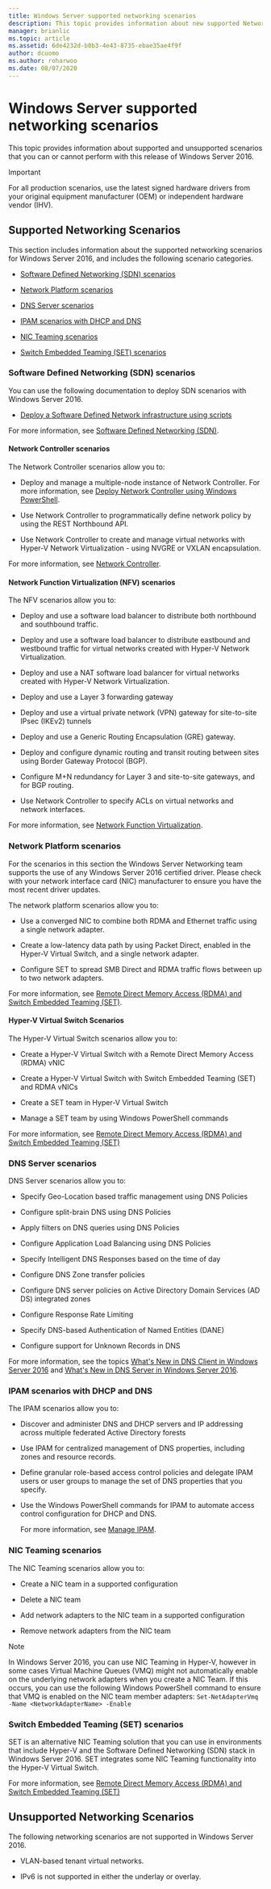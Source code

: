 ```yaml
---
title: Windows Server supported networking scenarios
description: This topic provides information about new supported Networking scenarios in Windows Server 2016 and later
manager: brianlic
ms.topic: article
ms.assetid: 6de4232d-b0b3-4e43-8735-ebae35ae4f9f
author: dcuomo
ms.author: roharwoo
ms.date: 08/07/2020
---
```

# Windows Server supported networking scenarios

>

This topic provides information about supported and unsupported scenarios that you can or cannot perform with this release of Windows Server 2016.
>[!IMPORTANT]
>For all production scenarios, use the latest signed hardware drivers from your original equipment manufacturer \(OEM\) or independent hardware vendor \(IHV\).

## <a name="bkmk_supp"></a>Supported Networking Scenarios

This section includes information about the supported networking scenarios for Windows Server 2016, and includes the following scenario categories.

-   [Software Defined Networking (SDN) scenarios](#bkmk_sdn)

-   [Network Platform scenarios](#bkmk_netp)

-   [DNS Server scenarios](#bkmk_dns)

-   [IPAM scenarios with DHCP and DNS](#bkmk_ipam)

-   [NIC Teaming scenarios](#bkmk_nicteam)

- [Switch Embedded Teaming \(SET\) scenarios](#bkmk_set)

### <a name="bkmk_sdn"></a>Software Defined Networking (SDN) scenarios

You can use the following documentation to deploy SDN scenarios with Windows Server 2016.


-   [Deploy a Software Defined Network infrastructure using scripts](sdn/deploy/Deploy-a-Software-Defined-Network-infrastructure-using-scripts.md)

For more information, see [Software Defined Networking \(SDN\)](sdn/software-defined-networking.md).

#### <a name="bkmk_netc"></a>Network Controller scenarios

The Network Controller scenarios allow you to:

-   Deploy and manage a multiple-node instance of Network Controller. For more information, see [Deploy Network Controller using Windows PowerShell](sdn/deploy/Deploy-Network-Controller-using-Windows-PowerShell.md).

-   Use Network Controller to programmatically define network policy by using the REST Northbound API.

-   Use Network Controller to create and manage virtual networks with Hyper-V Network Virtualization - using NVGRE or VXLAN encapsulation.

For more information, see [Network Controller](/azure/azure-local/concepts/network-controller-overview?context=/windows-server/context/windows-server-edge-networking).

#### <a name="bkmk_netf"></a>Network Function Virtualization (NFV) scenarios
The NFV scenarios allow you to:

-   Deploy and use a software load balancer to distribute both northbound and southbound traffic.

-   Deploy and use a software load balancer to distribute eastbound and westbound traffic for virtual networks created with Hyper-V Network Virtualization.

-   Deploy and use a NAT software load balancer for virtual networks created with Hyper-V Network Virtualization.

-   Deploy and use a Layer 3 forwarding gateway

-   Deploy and use a virtual private network (VPN) gateway for site-to-site IPsec (IKEv2) tunnels

-   Deploy and use a Generic Routing Encapsulation (GRE) gateway.

-   Deploy and configure dynamic routing and transit routing between sites using Border Gateway Protocol (BGP).

-   Configure M+N redundancy for Layer 3 and site-to-site gateways, and for BGP routing.

-   Use Network Controller to specify ACLs on virtual networks and network interfaces.

For more information, see [Network Function Virtualization](sdn/technologies/network-function-virtualization/Network-Function-Virtualization.md).

### <a name="bkmk_netp"></a>Network Platform scenarios

For the scenarios in this section the Windows Server Networking team supports the use of any Windows Server 2016 certified driver. Please check with your network interface card \(NIC\) manufacturer to ensure you have the most recent driver updates.

The network platform scenarios allow you to:

-   Use a converged NIC to combine both RDMA and Ethernet traffic using a single network adapter.

-   Create a low-latency data path by using Packet Direct, enabled in the Hyper-V Virtual Switch, and a single network adapter.

-   Configure SET to spread SMB Direct and RDMA traffic flows between up to two network adapters.

For more information, see [Remote Direct Memory Access \(RDMA\) and Switch Embedded Teaming \(SET\)](/azure-stack/hci/concepts/host-network-requirements).

#### <a name="bkmk_switch"></a>Hyper-V Virtual Switch Scenarios

The Hyper-V Virtual Switch scenarios allow you to:

-   Create a Hyper-V Virtual Switch with a Remote Direct Memory Access (RDMA) vNIC

-   Create a Hyper-V Virtual Switch with Switch Embedded Teaming (SET) and RDMA vNICs

-   Create a SET team in Hyper-V Virtual Switch

-   Manage a SET team by using Windows PowerShell commands

For more information, see [Remote Direct Memory Access \(RDMA\) and Switch Embedded Teaming \(SET\)](/azure-stack/hci/concepts/host-network-requirements)

### <a name="bkmk_dns"></a>DNS Server scenarios

DNS Server scenarios allow you to:

-   Specify Geo-Location based traffic management using DNS Policies

-   Configure split-brain DNS using DNS Policies

-   Apply filters on DNS queries  using DNS Policies

-   Configure Application Load Balancing using DNS Policies

-   Specify Intelligent DNS Responses based on the time of day

-   Configure DNS Zone transfer policies

-   Configure DNS server policies on Active Directory Domain Services (AD DS) integrated zones

-   Configure Response Rate Limiting

-   Specify DNS-based Authentication of Named Entities (DANE)

-   Configure support for Unknown Records in DNS

For more information, see the topics [What's New in DNS Client in Windows Server 2016](dns/What-s-New-in-DNS-Client.md) and [What's New in DNS Server in Windows Server 2016](dns/What-s-New-in-DNS-Server.md).

### <a name="bkmk_ipam"></a>IPAM scenarios with DHCP and DNS

The IPAM scenarios allow you to:

-   Discover and administer DNS and DHCP servers and IP addressing across multiple federated Active Directory forests

-   Use IPAM for centralized management of DNS properties, including zones and resource records.

-   Define granular role-based access control policies and delegate IPAM users or user groups to manage the set of DNS properties that you specify.

-   Use the Windows PowerShell commands for IPAM to automate access control configuration for DHCP and DNS.

    For more information, see [Manage IPAM](technologies/ipam/Manage-IPAM.md).

### <a name="bkmk_nicteam"></a>NIC Teaming scenarios

The NIC Teaming scenarios allow you to:

-   Create a NIC team in a supported configuration

-   Delete a NIC team

-   Add network adapters to the NIC team in a supported configuration

-   Remove network adapters from the NIC team

> [!NOTE]
> In Windows Server 2016, you can use NIC Teaming in Hyper-V, however in some cases Virtual Machine Queues (VMQ) might not automatically enable on the underlying network adapters when you create a NIC Team. If this occurs, you can use the following Windows PowerShell command to ensure that VMQ is enabled on the NIC team member adapters: `Set-NetAdapterVmq -Name <NetworkAdapterName> -Enable`

### <a name="bkmk_set"></a>Switch Embedded Teaming \(SET\) scenarios

SET is an alternative NIC Teaming solution that you can use in environments that include Hyper-V and the Software Defined Networking (SDN) stack in Windows Server 2016. SET integrates some NIC Teaming functionality into the Hyper-V Virtual Switch.

For more information, see [Remote Direct Memory Access (RDMA) and Switch Embedded Teaming (SET)](/azure/azure-local/concepts/host-network-requirements?context=/windows-server/context/windows-server-edge-networking)



## <a name="bkmk_unsupp"></a>Unsupported Networking Scenarios
The following networking scenarios are not supported in Windows Server 2016.

-   VLAN-based tenant virtual networks.

-   IPv6 is not supported in either the underlay or overlay.

